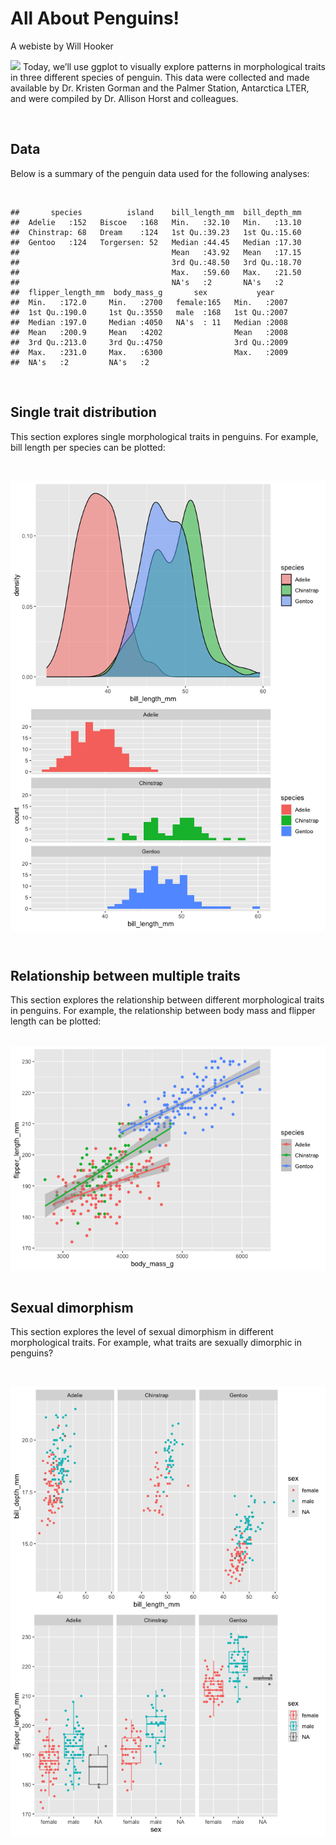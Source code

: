 All About Penguins!
================
A webiste by Will Hooker

![](/Users/willhooker/github/penguins/Penguins.jpeg) Today, we’ll use
ggplot to visually explore patterns in morphological traits in three
different species of penguin. This data were collected and made
available by Dr. Kristen Gorman and the Palmer Station, Antarctica LTER,
and were compiled by Dr. Allison Horst and colleagues.

<br>

## Data

Below is a summary of the penguin data used for the following analyses:

<br>

    ##       species          island    bill_length_mm  bill_depth_mm  
    ##  Adelie   :152   Biscoe   :168   Min.   :32.10   Min.   :13.10  
    ##  Chinstrap: 68   Dream    :124   1st Qu.:39.23   1st Qu.:15.60  
    ##  Gentoo   :124   Torgersen: 52   Median :44.45   Median :17.30  
    ##                                  Mean   :43.92   Mean   :17.15  
    ##                                  3rd Qu.:48.50   3rd Qu.:18.70  
    ##                                  Max.   :59.60   Max.   :21.50  
    ##                                  NA's   :2       NA's   :2      
    ##  flipper_length_mm  body_mass_g       sex           year     
    ##  Min.   :172.0     Min.   :2700   female:165   Min.   :2007  
    ##  1st Qu.:190.0     1st Qu.:3550   male  :168   1st Qu.:2007  
    ##  Median :197.0     Median :4050   NA's  : 11   Median :2008  
    ##  Mean   :200.9     Mean   :4202                Mean   :2008  
    ##  3rd Qu.:213.0     3rd Qu.:4750                3rd Qu.:2009  
    ##  Max.   :231.0     Max.   :6300                Max.   :2009  
    ##  NA's   :2         NA's   :2

<br>

## Single trait distribution

This section explores single morphological traits in penguins. For
example, bill length per species can be plotted:

<br>

<img src="penguins_files/figure-gfm/unnamed-chunk-2-1.png" style="display: block; margin: auto;" /><img src="penguins_files/figure-gfm/unnamed-chunk-2-2.png" style="display: block; margin: auto;" />

<br>

## Relationship between multiple traits

This section explores the relationship between different morphological
traits in penguins. For example, the relationship between body mass and
flipper length can be plotted:

<br>

<img src="penguins_files/figure-gfm/unnamed-chunk-3-1.png" style="display: block; margin: auto;" />

<br>

## Sexual dimorphism

This section explores the level of sexual dimorphism in different
morphological traits. For example, what traits are sexually dimorphic in
penguins?

<br>

<img src="penguins_files/figure-gfm/unnamed-chunk-4-1.png" style="display: block; margin: auto;" /><img src="penguins_files/figure-gfm/unnamed-chunk-4-2.png" style="display: block; margin: auto;" />
